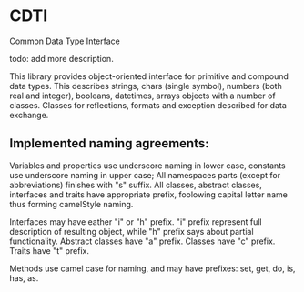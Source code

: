 # CDTI
Common Data Type Interface

todo: add more description.

This library provides object-oriented interface for primitive and compound data types.
This describes strings, chars (single symbol), numbers (both real and integer), booleans, datetimes, arrays objects with a number of classes.
Classes for reflections, formats and exception described for data exchange.

## Implemented naming agreements:
Variables and properties use underscore naming in lower case, constants use underscore naming in upper case;
All namespaces parts (except for abbreviations) finishes with "s" suffix.
All classes, abstract classes, interfaces and traits have appropriate prefix, foolowing capital letter name thus forming camelStyle naming.

Interfaces may have eather "i" or "h" prefix. "i" prefix represent full description of resulting object, while "h" prefix says about partial functionality.
Abstract classes have "a" prefix.
Classes have "c" prefix.
Traits have "t" prefix.

Methods use camel case for naming, and may have prefixes: set, get, do, is, has, as.
